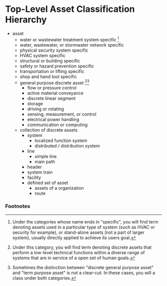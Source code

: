 # Top-Level Asset Classification Hierarchy
* asset
    * water or wastewater treatment system specific [^1]
    * water, wastewater, or stormwater network specific
    * physical security system specific
    * HVAC system specific
    * structural or building specific
    * safety or hazard prevention specific
    * transportation or lifting specific
    * shop and hand tool specific
    * general purpose discrete asset [^2][^3]
        * flow or pressure control
        * active material conveyance
        * discrete linear segment
        * storage
        * driving or rotating
        * sensing, measurement, or control
        * electrical power handling
        * communication or computing
    * collection of discrete assets
        * system
            * localized function system
            * distributed / distribution system
        * line
            * simple line
            * main path
        * header
        * system train
        * facility
        * defined set of asset
            * assets of a organization
            * route


### Footnotes
[^1]: Under the categories whose name ends in "specific", you will find term denoting assets used in a particular type of system (such as HVAC or security for example), or stand-alone assets (not a part of larger system), usually directly applied to achieve its users goal.
[^2]: Under this category, you will find term denoting discrete assets that perform a low-level technical functions within a diverse range of systems that are in service of a open set of human goals.
[^3]: Sometimes the distinction between "discrete general purpose asset" and "term purpose asset" is not a clear-cut. In these cases, you will a class under both categories.